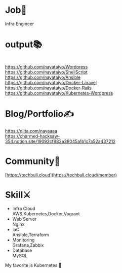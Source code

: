 # Job🏃
  Infra Engineer
# output📚
<br>https://github.com/nayataiyo/Wordpress
<br>https://github.com/nayataiyo/ShellScript
<br>https://github.com/nayataiyo/Ansible
<br>https://github.com/nayataiyo/Docker-Laravel
<br>https://github.com/nayataiyo/Docker-Rails
<br>https://github.com/nayataiyo/Kubernetes-Wordpress</br>
# Blog/Portfolio✍
https://qiita.com/nayaaaa
<br>https://charmed-hacksaw-354.notion.site/19092cf982a38045a1b1c7a52a437212</br>
# Community🙌
  [https://techbull.cloud](https://techbull.cloud/member)
# Skill⚔
- Infra Cloud
<br>AWS,Kubernetes,Docker,Vagrant</br>
- Web Server
<br>Nginx</br>
- IaC
<br>Ansible,Terraform</br>
- Monitoring
<br>Grafana,Zabbix</br>
- Database
<br>MySQL</br>

My favorite is Kubernetes 🐝

<!---
nayataiyo/nayataiyo is a ✨ special ✨ repository because its `README.md` (this file) appears on your GitHub profile.
You can click the Preview link to take a look at your changes.
--->
